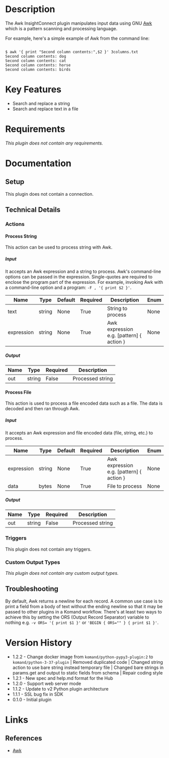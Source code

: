 # Description

The Awk InsightConnect plugin manipulates input data using GNU [Awk](https://www.gnu.org/software/gawk/manual/gawk.html)
 which is a pattern scanning and processing language.

For example, here's a simple example of Awk from the command line:

```

$ awk '{ print "Second column contents:",$2 }' 3columns.txt
Second column contents: dog
Second column contents: cat
Second column contents: horse
Second column contents: birds

```

# Key Features

* Search and replace a string
* Search and replace text in a file

# Requirements

_This plugin does not contain any requirements._

# Documentation

## Setup

This plugin does not contain a connection.

## Technical Details

### Actions

#### Process String

This action can be used to process string with Awk.

##### Input

It accepts an Awk expression and a string to process. Awk's command-line options can be passed in the expression.
Single-quotes are required to enclose the program part of the expression. For example, invoking Awk with a
command-line option and a program: `-F , '{ print $2 }'`.

|Name|Type|Default|Required|Description|Enum|
|----|----|-------|--------|-----------|----|
|text|string|None|True|String to process|None|
|expression|string|None|True|Awk expression e.g. [pattern] { action }|None|

##### Output

|Name|Type|Required|Description|
|----|----|--------|-----------|
|out|string|False|Processed string|

#### Process File

This action is used to process a file encoded data such as a file. The data is decoded and then ran through Awk.

##### Input

It accepts an Awk expression and file encoded data (file, string, etc.) to process.

|Name|Type|Default|Required|Description|Enum|
|----|----|-------|--------|-----------|----|
|expression|string|None|True|Awk expression e.g. [pattern] { action }|None|
|data|bytes|None|True|File to process|None|

##### Output

|Name|Type|Required|Description|
|----|----|--------|-----------|
|out|string|False|Processed string|

### Triggers

This plugin does not contain any triggers.

### Custom Output Types

_This plugin does not contain any custom output types._

## Troubleshooting

By default, Awk returns a newline for each record. A common use case is to print a field from a body of text without
the ending newline so that it may be passed to other plugins in a Komand workflow. There's at least two ways to achieve this
by setting the ORS (Output Record Separator) variable to nothing e.g. `-v ORS= '{ print $1 }'` or `'BEGIN { ORS="" } { print $1 }'`.

# Version History

* 1.2.2 - Change docker image from `komand/python-pypy3-plugin:2` to `komand/python-3-37-plugin` | Removed duplicated code | Changed string action to use bare string instead temporary file | Changed bare strings in params.get and output to static fields from schema | Repair coding style 
* 1.2.1 - New spec and help.md format for the Hub
* 1.2.0 - Support web server mode
* 1.1.2 - Update to v2 Python plugin architecture
* 1.1.1 - SSL bug fix in SDK
* 0.1.0 - Initial plugin

# Links

## References

* [Awk](https://www.gnu.org/software/gawk/manual/gawk.html)

